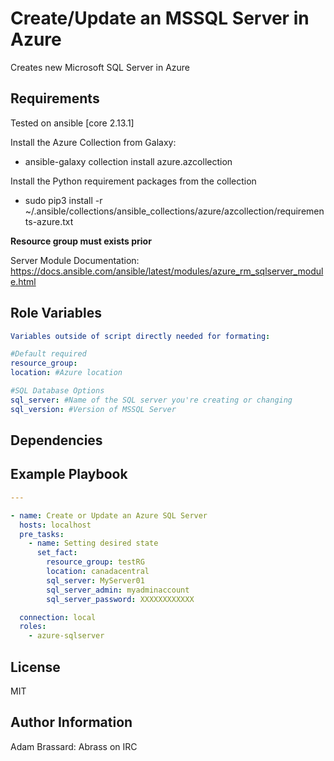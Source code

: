Create/Update an MSSQL Server in Azure
=========

Creates new Microsoft SQL Server in Azure

Requirements
------------

Tested on ansible [core 2.13.1]

Install the Azure Collection from Galaxy:
- ansible-galaxy collection install azure.azcollection

Install the Python requirement packages from the collection
- sudo pip3 install -r ~/.ansible/collections/ansible_collections/azure/azcollection/requirements-azure.txt

**Resource group must exists prior**

Server Module Documentation: <https://docs.ansible.com/ansible/latest/modules/azure_rm_sqlserver_module.html>


Role Variables
--------------

```yaml
Variables outside of script directly needed for formating:

#Default required
resource_group:
location: #Azure location

#SQL Database Options
sql_server: #Name of the SQL server you're creating or changing
sql_version: #Version of MSSQL Server
```

Dependencies
------------

Example Playbook
----------------

```yaml
---

- name: Create or Update an Azure SQL Server
  hosts: localhost
  pre_tasks:
    - name: Setting desired state
      set_fact:
        resource_group: testRG
        location: canadacentral
        sql_server: MyServer01
        sql_server_admin: myadminaccount
        sql_server_password: XXXXXXXXXXXX

  connection: local
  roles:
    - azure-sqlserver

```

License
-------

MIT

Author Information
------------------

Adam Brassard: Abrass on IRC